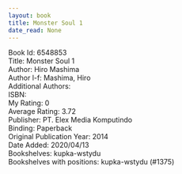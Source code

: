 ```yaml
---
layout: book
title: Monster Soul 1
date_read: None
---
```


Book Id: 6548853<br />
Title: Monster Soul 1<br />
Author: Hiro Mashima<br />
Author l-f: Mashima, Hiro<br />
Additional Authors: <br />
ISBN: <br />
My Rating: 0<br />
Average Rating: 3.72<br />
Publisher: PT. Elex Media Komputindo<br />
Binding: Paperback<br />
Original Publication Year: 2014<br />
Date Added: 2020/04/13<br />
Bookshelves: kupka-wstydu<br />
Bookshelves with positions: kupka-wstydu (#1375)<br />

